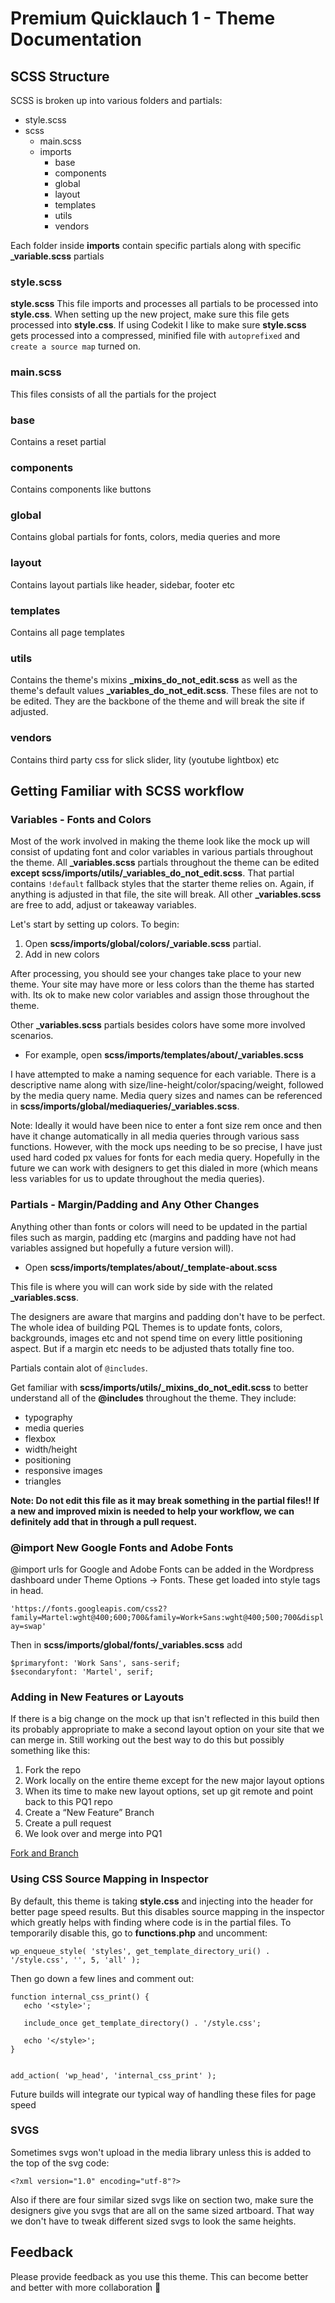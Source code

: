 # Premium Quicklauch 1 - Theme Documentation #

## SCSS Structure

SCSS is broken up into various folders and partials:

- style.scss
- scss
	- main.scss
	- imports
		- base
		- components
		- global
		- layout
		- templates 
		- utils
		- vendors
		
Each folder inside **imports** contain specific partials along with specific **_variable.scss** partials

### style.scss

**style.scss** This file imports and processes all partials to be processed into **style.css**. When setting up the new project, make sure this file gets processed into **style.css**. If using Codekit I like to make sure **style.scss** gets processed into a compressed, minified file with `autoprefixed` and `create a source map` turned on.
	
### main.scss

This files consists of all the partials for the project

### base

Contains a reset partial

### components 

Contains components like buttons

### global

Contains global partials for fonts, colors, media queries and more

### layout

Contains layout partials like header, sidebar, footer etc

### templates

Contains all page templates

### utils

Contains the theme's mixins **_mixins_do_not_edit.scss** as well as the theme's default values **_variables_do_not_edit.scss**. These files are not to be edited. They are the backbone of the theme and will break the site if adjusted.

### vendors

Contains third party css for slick slider, lity (youtube lightbox) etc
	
## Getting Familiar with SCSS workflow

### Variables - Fonts and Colors

Most of the work involved in making the theme look like the mock up will consist of updating font and color variables in various partials throughout the theme. All **_variables.scss** partials throughout the theme can be edited **except scss/imports/utils/_variables_do_not_edit.scss**. That partial contains `!default` fallback styles that the starter theme relies on. Again, if anything is adjusted in that file, the site will break. All other **_variables.scss** are free to add, adjust or takeaway variables.

Let's start by setting up colors. To begin:

1. Open **scss/imports/global/colors/_variable.scss** partial.  
2. Add in new colors 

After processing, you should see your changes take place to your new theme. Your site may have more or less colors than the theme has started with. Its ok to make new color variables and assign those throughout the theme.

Other **_variables.scss** partials besides colors have some more involved scenarios.

- For example, open **scss/imports/templates/about/_variables.scss**

I have attempted to make a naming sequence for each variable. There is a descriptive name along with size/line-height/color/spacing/weight, followed by the media query name. Media query sizes and names can be referenced in **scss/imports/global/mediaqueries/_variables.scss**.

Note: Ideally it would have been nice to enter a font size rem once and then have it change automatically in all media queries through various sass functions. However, with the mock ups needing to be so precise, I have just used hard coded px values for fonts for each media query. Hopefully in the future we can work with designers to get this dialed in more (which means less variables for us to update throughout the media queries).

### Partials - Margin/Padding and Any Other Changes

Anything other than fonts or colors will need to be updated in the partial files such as margin, padding etc (margins and padding have not had variables assigned but hopefully a future version will). 

- Open **scss/imports/templates/about/_template-about.scss**

This file is where you will can work side by side with the related **_variables.scss**. 

The designers are aware that margins and padding don't have to be perfect. The whole idea of building PQL Themes is to update fonts, colors, backgrounds, images etc and not spend time on every little positioning aspect. But if a margin etc needs to be adjusted thats totally fine too.

Partials contain alot of `@includes`.

Get familiar with **scss/imports/utils/_mixins_do_not_edit.scss** to better understand all of the **@includes** throughout the theme. They include:

- typography
- media queries
- flexbox
- width/height
- positioning
- responsive images
- triangles

**Note: Do not edit this file as it may break something in the partial files!! If a new and improved mixin is needed to help your workflow, we can definitely add that in through a pull request.**

### @import New Google Fonts and Adobe Fonts

@import urls for Google and Adobe Fonts can be added in the Wordpress dashboard under Theme Options -> Fonts. These get loaded into style tags in head. 

`'https://fonts.googleapis.com/css2?family=Martel:wght@400;600;700&family=Work+Sans:wght@400;500;700&display=swap'`

Then in **scss/imports/global/fonts/_variables.scss** add 

```
$primaryfont: 'Work Sans', sans-serif;
$secondaryfont: 'Martel', serif;

```

### Adding in New Features or Layouts

If there is a big change on the mock up that isn't reflected in this build then its probably appropriate to make a second layout option on your site that we can merge in. Still working out the best way to do this but possibly something like this:

1. Fork the repo
2. Work locally on the entire theme except for the new major layout options
3. When its time to make new layout options, set up git remote and point back to this PQ1 repo
4. Create a “New Feature” Branch
5. Create a pull request
6. We look over and merge into PQ1

[Fork and Branch](https://help.github.com/en/github/getting-started-with-github/fork-a-repo)

### Using CSS Source Mapping in Inspector

By default, this theme is taking **style.css** and injecting into the header for better page speed results. But this disables source mapping in the inspector which greatly helps with finding where code is in the partial files. To temporarily disable this, go to **functions.php** and uncomment:

`wp_enqueue_style( 'styles', get_template_directory_uri() . '/style.css', '', 5, 'all' ); `

Then go down a few lines and comment out:

```
function internal_css_print() {
   echo '<style>';
   
   include_once get_template_directory() . '/style.css';
  
   echo '</style>';
}


add_action( 'wp_head', 'internal_css_print' );

```
Future builds will integrate our typical way of handling these files for page speed

### SVGS

Sometimes svgs won't upload in the media library unless this is added to the top of the svg code:

`<?xml version="1.0" encoding="utf-8"?>`

Also if there are four similar sized svgs like on section two, make sure the designers give you svgs that are all on the same sized artboard. That way we don't have to tweak different sized svgs to look the same heights.
 
## Feedback 

Please provide feedback as you use this theme. This can become better and better with more collaboration :100:
